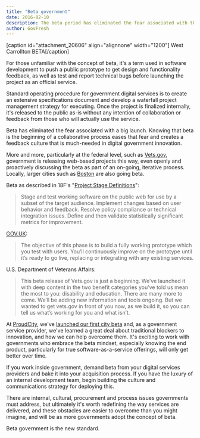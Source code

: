 ```yaml
---
title: "Beta government"
date: 2016-02-10
description: The beta period has eliminated the fear associated with the a big launch. Knowing that beta is the beginning of a collaborative process eases that fear and creates a feedback culture that is much-needed in digital government innovation.
author: GovFresh
---
```


[caption id="attachment_20606" align="alignnone" width="1200"] West Carrollton BETA[/caption]

For those unfamiliar with the concept of beta, it's a term used in software development to push a public prototype to get design and functionality feedback, as well as test and report technical bugs before launching the project as an official service.

Standard operating procedure for government digital services is to create an extensive specifications document and develop a waterfall project management strategy for executing. Once the project is finalized internally, it's released to the public as-is without any intention of collaboration or feedback from those who will actually use the service.

Beta has eliminated the fear associated with a big launch. Knowing that beta is the beginning of a collaborative process eases that fear and creates a feedback culture that is much-needed in digital government innovation.

More and more, particularly at the federal level, such as <a href="http://vets.gov">Vets.gov</a>, government is releasing web-based projects this way, even openly and proactively discussing the beta as part of an on-going, iterative process. Locally, larger cities such as <a href="http://www.bostonherald.com/news/local_coverage/2016/01/boston_rolls_out_beta_version_of_new_city_website">Boston</a> are also going beta.

Beta as described in 18F's "<a href="https://18f.gsa.gov/dashboard/stages/">Project Stage Definitions</a>":

<blockquote>Stage and test working software on the public web for use by a subset of the target audience. Implement changes based on user behavior and feedback. Resolve policy compliance or technical integration issues. Define and then validate statistically significant metrics for improvement.</blockquote>

<a href="https://www.gov.uk/service-manual/phases/beta.html">GOV.UK</a>:

<blockquote>The objective of this phase is to build a fully working prototype which you test with users. You’ll continuously improve on the prototype until it’s ready to go live, replacing or integrating with any existing services.
</blockquote>

U.S. Department of Veterans Affairs:

<blockquote>This beta release of Vets.gov is just a beginning. We’ve launched it with deep content in the two benefit categories you’ve told us mean the most to you: disability and education. There are many more to come. We’ll be adding new information and tools ongoing. But we wanted to get vets.gov in front of you now, as we build it, so you can tell us what’s working for you and what isn’t.
</blockquote>

At <a href="http://proudcity.com">ProudCity</a>, we've <a href="https://proudcity.com/our-first-beta-city/">launched our first city beta</a> and, as a government service provider, we've learned a great deal about traditional blockers to innovation, and how we can help overcome them. It's exciting to work with governments who embrace the beta mindset, especially knowing the end product, particularly for true software-as-a-service offerings, will only get better over time.

If you work inside government, demand beta from your digital services providers and bake it into your acquisition process. If you have the luxury of an internal development team, begin building the culture and communications strategy for deploying this.

There are internal, cultural, procurement and process issues governments must address, but ultimately it's worth redefining the way services are delivered, and these obstacles are easier to overcome than you might imagine, and will be as more governments adopt the concept of beta.

Beta government is the new standard.
